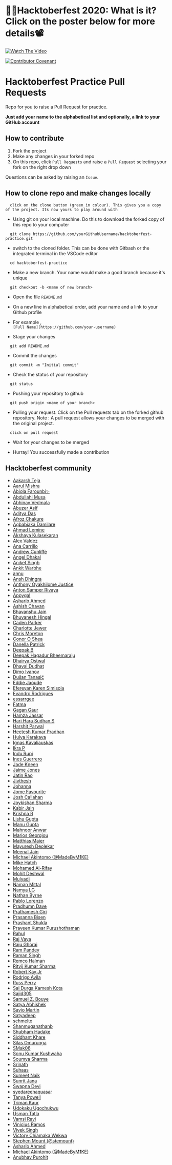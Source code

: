 # 👨‍💻Hacktoberfest 2020: What is it? Click on the poster below for more details📽

[![Watch The Video](https://hacktoberfest.digitalocean.com/og-hf-teaser.png)](https://youtu.be/XFLlakeNO10)

[![Contributor Covenant](https://img.shields.io/badge/Contributor%20Covenant-v2.0%20adopted-ff69b4.svg)](CODE_OF_CONDUCT.md)

# Hacktoberfest Practice Pull Requests

Repo for you to raise a Pull Request for practice.

**Just add your name to the alphabetical list and optionally, a link to your GitHub account**

## How to contribute

1. Fork the project
2. Make any changes in your forked repo
3. On this repo, click `Pull Requests` and raise a `Pull Request` selecting your fork on the right drop down

Questions can be asked by raising an `Issue`.

## How to clone repo and make changes locally

```
  click on the clone button (green in colour). This gives you a copy of the project. Its now yours to play around with
```

- Using git on your local machine. Do this to download the forked copy of this repo to your computer

```
  git clone https://github.com/yourGithubUsername/hacktoberfest-practice.git
```

- switch to the cloned folder. This can be done with Gitbash or the integrated terminal in the VSCode editor

```
  cd hacktoberfest-practice
```

- Make a new branch. Your name would make a good branch because it's unique

```
  git checkout -b <name of new branch>
```

- Open the file `README.md`

- On a new line in alphabetical order, add your name and a link to your Github profile

- For example ,  
  `[Full Name](https://github.com/your-username)`

- Stage your changes

```
  git add README.md
```

- Commit the changes

```
  git commit -m "Initial commit"
```

- Check the status of your repository

```
  git status
```

- Pushing your repository to github

```
  git push origin <name of your branch>
```

- Pulling your request. Click on the Pull requests tab on the forked github repository.
  Note : A pull request allows your changes to be merged with the original project.

```
  click on pull request
```

- Wait for your changes to be merged

- Hurray! You successfully made a contribution

## Hacktoberfest community

- [Aakarsh Teja](https://github.com/aakarshteja)
- [Aarul Mishra](https://github.com/Aarul14)
- [Abiola Farounbi✨](https://github.com/Abiola-Farounbi)
- [Abdullahi Musa](https://github.com/Abdullahi001)
- [Abhinav Vedmala](https://github.com/mrswagbhinav/)
- [Abuzer Asif](https://github.com/abuzerasif)
- [Aditya Das](https://github.com/ThatOneBlodeKid)
- [Afroz Chakure](https://github.com/afrozchakure)
- [Agbabiaka Damilare](https://github.com/AgbaD)
- [Ahmad Lemine](https://github.com/ahmadlemine/)
- [Akshaya Kulasekaran](https://github.com/AkshayaKulasekaran)
- [Alex Valdez](https://github.com/arevaldez)
- [Ana Carrillo](https://github.com/acarrillo3)
- [Andrew Cunliffe](https://github.com/andrew-cunliffe)
- [Angel Dhakal](https://github.com/angeldhakal)
- [Aniket Singh](https://github.com/aniketsingh98571)
- [Ankit Warbhe](https://github.com/ankitwarbhe/)
- [annu](https://github.com/annu12340)
- [Ansh Dhingra](https://github.com/anshdhinhgra47)
- [Anthony Oyakhilome Justice](https://github.com/oyakhilomee)
- [Anton Samper Rivaya](https://github.com/antonsamper/)
- [Appygal](https://github.com/appygal)
- [Asharib Ahmed](https://github.com/Asharib90)
- [Ashish Chavan](https://github.com/AshishChavan98)
- [Bhavanshu Jain](https://github.com/bhavanshu-1112)
- [Bhuvanesh Hingal](https://github.com/BhuvaneshHingal)
- [Caden Parker](https://github.com/Ne0nWinds)
- [Charlotte Jewer](https://github.com/Charlotte990)
- [Chris Moreton](https://github.com/chris-moreton/)
- [Conor O Shea](https://github.com/conoroshea1996)
- [Danella Patrick](https://github.com/danellapatrick)
- [Deepak B](https://github.com/sbdeepu09)
- [Deepak Hagadur Bheemaraju](https://github.com/deepakhb2)
- [Dhairya Ostwal](https://github.com/dhairyaostwal)
- [Dhaval Dudhat](https://github.com/dudhatdhavalm)
- [Dimo Ivanov](https://github.com/divanoff)
- [Dušan Tanasić](https://github.com/Duk4/)
- [Eddie Jaoude](https://github.com/eddiejaoude)
- [Efereyan Karen Simisola](https://github.com/KarenEfereyan)
- [Evandro Rodrigues](https://github.com/evnrodr)
- [essarrgee](https://github.com/essarrgee)
- [Fatma](https://github.com/fatmab28)
- [Gagan Gaur](https://github.com/gagangaur)
- [Hamza Jassar](https://github.com/iJassar)
- [Hari Hara Sudhan S](https://github.com/HariSuriya520)
- [Harshit Parwal](https://github.com/harshitparwal)
- [Heetesh Kumar Pradhan](https://github.com/HeeteshSimon)
- [Hulya Karakaya](https://github.com/hulyak)
- [Ignas Kavaliauskas](https://github.com/ignaskavaliauskas)
- [Ikra P](https://github.com/ikraP)
- [Indu Rupi](https://github.com/indurupi)
- [Ines Guerrero](https://github.com/inesgs12)
- [Jade Kneen](https://github.com/jadekneen)
- [Jaime Jones](https://github.com/jaime-lynn)
- [Jatin Rao](https://github.com/jatin2003)
- [Jivthesh](https://github.com/jivthesh)
- [Johanna](https://github.com/Johanna-hub)
- [Jome Favourite](https://github.com/jomefavourite)
- [Josh Callahan](https://github.com/joshcallahan)
- [Joykishan Sharma](https://github.com/JoykishanSharma)
- [Kabir Jain](https://github.com/kkkkkabir)
- [Krishna R ](https://github.com/Krishna-Ravi)
- [Lishu Gupta](https://github.com/lishugupta652)
- [Manu Gupta](https://github.com/ManuGupta9780)
- [Mahnoor Anwar](https://github.com/Mahnoor-Anwar)
- [Marios Georgiou](https://github.com/MariosGeorgiou)
- [Matthias Maier](https://github.com/NukeTheFridge)
- [Mayuresh Deolekar](https://github.com/deolekarmayuresh)
- [Meenal Jain](https://github.com/meenal21)
- [Michael Akintomo (@MadeByM1KE)](https://github.com/Makintomo04)
- [Mike Hatch](https://github.com/mikeshatch)
- [Mohamed Al-Rifay](https://github.com/alrifay)
- [Mohit Deshwal](https://github.com/mohit01-beep)
- [Mulyadi](https://github.com/Urcane)
- [Naman Mittal](https://github.com/Namanmittal0007)
- [Namya LG](https://github.com/Namyalg)
- [Nathan Byrne](https://github.com/naefun/)
- [Pablo Lorenzo](https://github.com/Ll2NZ/)
- [Pradhumn Dave](https://github.com/davedevelopers)
- [Prathamesh Giri](https://github.com/Pratham31)
- [Prasanna Bisen](https://github.com/prasannabisen)
- [Prashant Shukla](https://github.com/prashantlv)
- [Praveen Kumar Purushothaman](https://github.com/praveenscience/)
- [Rahul](https://github.com/kohli6010)
- [Raj Vaya](https://github.com/rajvaya)
- [Raju Ghorai](https://github.com/coderj001)
- [Ram Pandey](https://github.com/ram2510)
- [Raman Singh](https://github.com/ramansingh189)
- [Remco Halman](https://github.com/remcohalman)
- [Ritvij Kumar Sharma](https://github.com/ritvij14)
- [Robert Kay Jr](https://github.com/RobertKayJr/)
- [Rodrigo Avila](https://github.com/rodrigo398)
- [Russ Perry](https://github.com/rperry99)
- [Sai Durga Kamesh Kota](https://github.com/ksdkamesh99)
- [Sajid305](https://github.com/Sajid305)
- [Samuel Z. Bouye](https://github.com/zamblebi)
- [Satya Abhishek](https://github.com/kashek85)
- [Savio Martin](https://github.com/saviomartin)
- [Satyadeep](https://github.com/satyaRF)
- [schmelto](https://github.com/schmelto)
- [Shanmuganathanb](https://github.com/Shanmuganathanb)
- [Shubham Hadake](https://github.com/Shubham714)
- [Siddhant Khare](https://github.com/Siddhant-K-code)
- [Silas Omurunga](https://github.com/Simbadeveloper)
- [SMak06](https://github.com/SMak06)
- [Sonu Kumar Kushwaha](https://github.com/flyingsonu122)
- [Soumya Sharma](https://github.com/soumyaa1804)
- [Srinath](https://github.com/srinath1412001)
- [Suhaas](https://github.com/suhaaskataria)
- [Sumeet Naik](https://github.com/sumeetweb)
- [Sunrit Jana](https://github.com/janaSunrise)
- [Swapna Devi](https://github.com/Swapna804)
- [syedareehaquasar](https://github.com/syedareehaquasar)
- [Tanya Powell](https://github.com/tanyapowell)
- [Triman Kaur](https://github.com/Trimankaur)
- [Udokaku Ugochukwu](https://github.com/UdokaVrede)
- [Usman Tatla](https://github.com/iTatla1)
- [Vamsi Ravi](https://github.com/vamsi963601)
- [Vinicius Ramos](https://github.com/redrookie)
- [Vivek Singh](https://github.com/vivmost)
- [Victory Chiamaka Wekwa](https://github.com/VictoryWekwa)
- [Stephen Mount (@stemount)](https://github.com/stemount)
- [Asharib Ahmed](https://github.com/Asharib90)
- [Michael Akintomo (@MadeByM1KE)](https://github.com/Makintomo04)
- [Anubhav Purohit](https://github.com/Anubhav-byte)
